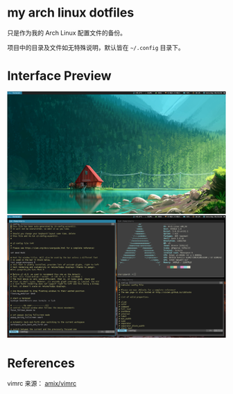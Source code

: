 # my arch linux dotfiles

只是作为我的 Arch Linux 配置文件的备份。

项目中的目录及文件如无特殊说明，默认皆在 `~/.config` 目录下。

# Interface Preview

![i3gaps](https://github.com/ireflux/archlinux-dotfiles/raw/master/Preview/i3gaps.png)
![terminal](https://github.com/ireflux/archlinux-dotfiles/raw/master/Preview/terminal.png)

# References

vimrc 来源： [amix/vimrc](https://github.com/amix/vimrc)
